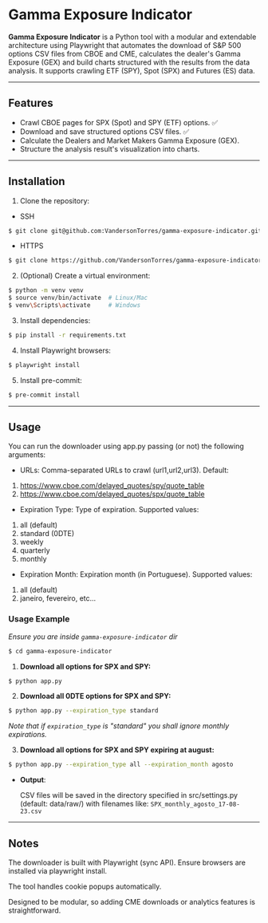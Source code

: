 # Gamma Exposure Indicator

**Gamma Exposure Indicator** is a Python tool with a modular and extendable architecture using Playwright that automates the download of S&P 500 options CSV files from CBOE and CME, calculates the dealer's Gamma Exposure (GEX) and build charts structured with the results from the data analysis. It supports crawling ETF (SPY), Spot (SPX) and Futures (ES) data.

---

## Features

- Crawl CBOE pages for SPX (Spot) and SPY (ETF) options.            ✅
- Download and save structured options CSV files.                   ✅
- Calculate the Dealers and Market Makers Gamma Exposure (GEX).
- Structure the analysis result's visualization into charts.

---

## Installation

1. Clone the repository:
- SSH
```bash
$ git clone git@github.com:VandersonTorres/gamma-exposure-indicator.git
```
- HTTPS
```bash
$ git clone https://github.com/VandersonTorres/gamma-exposure-indicator.git
```

2. (Optional) Create a virtual environment:
```bash
$ python -m venv venv
$ source venv/bin/activate  # Linux/Mac
$ venv\Scripts\activate     # Windows
```

3. Install dependencies:
```bash
$ pip install -r requirements.txt
```

4. Install Playwright browsers:

```bash
$ playwright install
```

5. Install pre-commit:

```bash
$ pre-commit install
```

---

## Usage
You can run the downloader using app.py passing (or not) the following arguments:

- URLs: Comma-separated URLs to crawl (url1,url2,url3). Default:
1. https://www.cboe.com/delayed_quotes/spy/quote_table
2. https://www.cboe.com/delayed_quotes/spx/quote_table


- Expiration Type: Type of expiration. Supported values:
1. all (default)
2. standard (0DTE)
3. weekly
4. quarterly
5. monthly

- Expiration Month: Expiration month (in Portuguese). Supported values:

1. all (default)
2. janeiro, fevereiro, etc...

### Usage Example

*Ensure you are inside `gamma-exposure-indicator` dir*
```bash
$ cd gamma-exposure-indicator
```

1. **Download all options for SPX and SPY:**
```bash
$ python app.py
```

2. **Download all 0DTE options for SPX and SPY:**
```bash
$ python app.py --expiration_type standard
```
*Note that if `expiration_type` is "standard" you shall ignore monthly expirations.*

3. **Download all options for SPX and SPY expiring at august:**
```bash
$ python app.py --expiration_type all --expiration_month agosto
```

- **Output**:

    CSV files will be saved in the directory specified in src/settings.py (default: data/raw/) with filenames like: `SPX_monthly_agosto_17-08-23.csv`

---

## Notes
The downloader is built with Playwright (sync API). Ensure browsers are installed via playwright install.

The tool handles cookie popups automatically.

Designed to be modular, so adding CME downloads or analytics features is straightforward.
